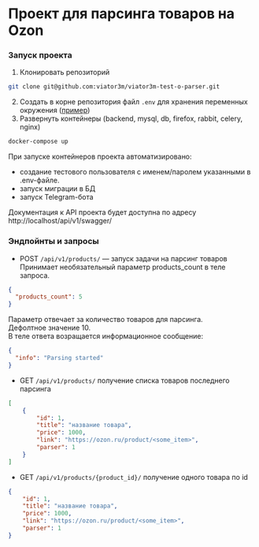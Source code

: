 # Проект для парсинга товаров на Ozon

### Запуск проекта

1. Клонировать репозиторий
```bash
git clone git@github.com:viator3m/viator3m-test-o-parser.git
```
2. Создать в корне репозитория файл `.env` для хранения переменных окружения ([пример](example.env))
3. Развернуть контейнеры (backend, mysql, db, firefox, rabbit, celery, nginx)
```bash
docker-compose up
```

При запуске контейнеров проекта автоматизировано:
- создание тестового пользователя с именем/паролем указанными в .env-файле.
- запуск миграции в БД
- запуск Telegram-бота  

Документация к API проекта будет доступна по адресу http://localhost/api/v1/swagger/


### Эндпойнты и запросы

- POST `/api/v1/products/` — запуск задачи на парсинг товаров
Принимает необязательный параметр products_count в теле запроса.
```json
{
  "products_count": 5
}
```
Параметр отвечает за количество товаров для парсинга.  
Дефолтное значение 10.  
В теле ответа возращается информационное сообщение:
```json
{
  "info": "Parsing started"
}
```
- GET `/api/v1/products/` получение списка товаров последнего парсинга
```json
[
    {
        "id": 1,
        "title": "название товара",
        "price": 1000,
        "link": "https://ozon.ru/product/<some_item>",
        "parser": 1
    }
]
```
- GET `/api/v1/products/{product_id}/` получение одного товара по id
```json
{
    "id": 1,
    "title": "название товара",
    "price": 1000,
    "link": "https://ozon.ru/product/<some_item>",
    "parser": 1
}
```